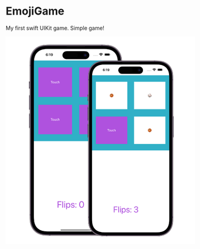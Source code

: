 # EmojiGame
My first swift UIKit game. Simple game!

<img src="EmojiGame/EmogiGame.png" alt="img" width="500"/>


